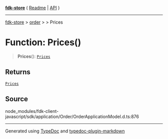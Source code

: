 [**fdk-store**](../../../README.md) ( [Readme](../../../README.md) \| [API](../../../API.md) )

---

[fdk-store](../../../API.md) > [order](../../README.md) > [<internal>](../README.md) > Prices

# Function: Prices()

> **Prices**(): [`Prices`](../type-aliases/type-alias.Prices.md)

## Returns

[`Prices`](../type-aliases/type-alias.Prices.md)

## Source

node_modules/fdk-client-javascript/sdk/application/Order/OrderApplicationModel.d.ts:876

---

Generated using [TypeDoc](https://typedoc.org/) and [typedoc-plugin-markdown](https://www.npmjs.com/package/typedoc-plugin-markdown)
